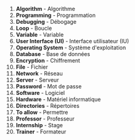 1. **Algorithm** - Algorithme
2. **Programming** - Programmation
3. **Debugging** - Débogage
4. **Loop** - Boucle
5. **Variable** - Variable
6. **User Interface (UI)** - Interface utilisateur (IU)
7. **Operating System** - Système d'exploitation
8. **Database** - Base de données
9. **Encryption** - Chiffrement
10. **File** - Fichier
11. **Network** - Réseau
12. **Server** - Serveur
13. **Password** - Mot de passe
14. **Software** - Logiciel
15. **Hardware** - Matériel informatique
16. **Directories** - Répertoires
17. **To allow** - Permettre
18. **Professor** - Professeur
19. **Internship** - Stage
20. **Trainer** - Formateur